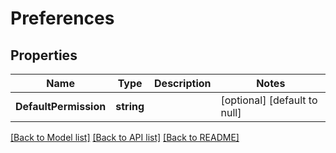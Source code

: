 # Preferences

## Properties
Name | Type | Description | Notes
------------ | ------------- | ------------- | -------------
**DefaultPermission** | **string** |  | [optional] [default to null]

[[Back to Model list]](../README.md#documentation-for-models) [[Back to API list]](../README.md#documentation-for-api-endpoints) [[Back to README]](../README.md)


